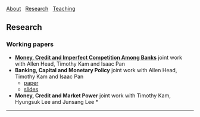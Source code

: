 [About](/index) &nbsp; [Research](/Research) &nbsp; [Teaching](/Teaching)


## Research

### Working papers

- [**Money, Credit and Imperfect Competition Among Banks**](https://github.com/samiengmanng/samiengmanng.github.io/files/8138292/hknp-2022-02-03.pdf)
  joint work with Allen Head, Timothy Kam and Isaac Pan 
- **Banking, Capital and Monetary Policy** 
  joint work with Allen Head, Timothy Kam and Isaac Pan 
  * [paper](https://github.com/samiengmanng/samiengmanng.github.io/files/8667022/bjaww_11_May.pdf)
  * [slides](https://github.com/samiengmanng/samiengmanng.github.io/files/8241717/slides_ANU_v2.pdf)
- **Money, Credit and Market Power** 
  joint work with Timothy Kam, Hyungsuk Lee and Junsang Lee
  * 

---
<p style="font-size:11px">
